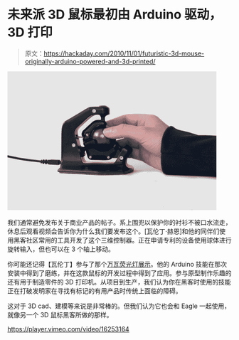 # 未来派 3D 鼠标最初由 Arduino 驱动，3D 打印

> 原文：<https://hackaday.com/2010/11/01/futuristic-3d-mouse-originally-arduino-powered-and-3d-printed/>

![](img/bd7e90c9ceadda22ea9c067ff282a61e.png "spheric-mouse-prototyped-on-Arduino")

我们通常避免发布关于商业产品的帖子。系上围兜以保护你的衬衫不被口水流走，休息后观看视频会告诉你为什么我们要发布这个。[瓦伦丁·赫恩]和他的同伴们使用黑客社区常用的工具开发了这个三维控制器。正在申请专利的设备使用球体进行旋转输入，但也可以在 3 个轴上移动。

你可能还记得【瓦伦丁】参与了那个[万瓦荧光灯展示](http://hackaday.com/2010/01/28/10000-watt-fluorescent-array/)。他的 Arduino 技能在那次安装中得到了磨练，并在这款鼠标的开发过程中得到了应用。参与原型制作乐趣的还有用于制造零件的 3D 打印机。从项目到生产，我们认为你在黑客时使用的技能正在打破发明家在寻找有标记的有用产品时传统上面临的障碍。

这对于 3D cad、建模等来说是非常棒的。但我们认为它也会和 Eagle 一起使用，就像另一个 3D 鼠标黑客所做的那样。

<https://player.vimeo.com/video/16253164>

</div> </body> </html>